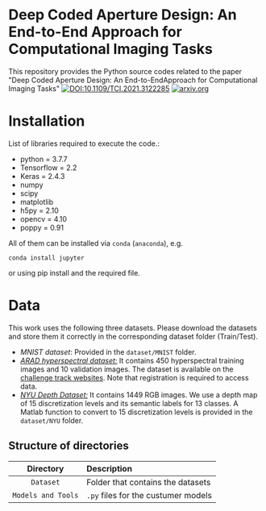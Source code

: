 # Deep Coded Aperture Design: An End-to-End Approach for Computational Imaging Tasks
This repository provides the Python source codes related to the paper "Deep Coded Aperture Design: An End-to-EndApproach for Computational Imaging Tasks"
[![DOI:10.1109/TCI.2021.3122285](https://zenodo.org/badge/DOI/10.1364/AO.420305.svg)](https://doi.org/10.1109/TCI.2021.3122285)
[![arxiv.org](https://img.shields.io/badge/cs.CV-arXiv%3A2105.03390-B31B1B.svg)](https://arxiv.org/pdf/2105.03390.pdf)
# Installation

List of libraries required to execute the code.:
- python = 3.7.7
- Tensorflow = 2.2
- Keras = 2.4.3
- numpy
- scipy
- matplotlib
- h5py = 2.10
- opencv = 4.10
- poppy = 0.91

All of them can be installed via `conda` (`anaconda`), e.g.
```
conda install jupyter
```
or using pip install and the required file.

# Data
This work uses the following three datasets. Please download the datasets and store them it correctly in the corresponding dataset folder (Train/Test).
- *MNIST dataset*: Provided in the `dataset/MNIST` folder.
- [*ARAD hyperspectral dataset:*](https://competitions.codalab.org/competitions/22225) It contains 450 hyperspectral training images and 10 validation images. The dataset  is available on the [challenge track websites](https://competitions.codalab.org/competitions/22225). Note that registration is required to access data.
- [*NYU Depth Dataset:*](https://cs.nyu.edu/~silberman/datasets/nyu_depth_v2.html) It contains 1449 RGB images. We use a depth map of 15 discretization levels and its semantic labels for 13 classes. A Matlab function to convert to 15 discretization levels is provided in the `dataset/NYU` folder. 


## Structure of directories

| Directory  | Description  |
| :--------: | :----------- | 
| `Dataset` | Folder that contains the datasets | 
| `Models and Tools`    | `.py` files for the custumer models |



